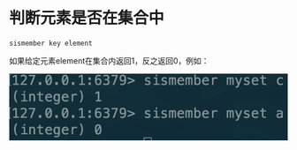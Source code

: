 # 判断元素是否在集合中

```text
sismember key element
```

如果给定元素element在集合内返回1，反之返回0，例如：

![](../../.gitbook/assets/image%20%2873%29.png)

